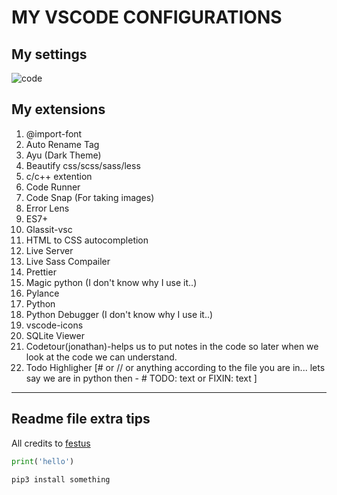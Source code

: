 # MY VSCODE CONFIGURATIONS


## My settings

![code](https://github.com/festussabu/my-vscode-configurations/assets/147224415/b1cb218e-c629-4565-af7c-a2e12de85887)



## My extensions

1. @import-font
2. Auto Rename Tag
3. Ayu (Dark Theme)
4. Beautify css/scss/sass/less
5. c/c++ extention
6. Code Runner
7. Code Snap (For taking images)
8. Error Lens
9. ES7+
10. Glassit-vsc
11. HTML to CSS autocompletion
12. Live Server
13. Live Sass Compailer
14. Prettier
15. Magic python (I don't know why I use it..)
16. Pylance
17. Python
18. Python Debugger (I don't know why I use it..)
19. vscode-icons
20. SQLite Viewer
21. Codetour(jonathan)-helps us to put notes in the code so later when we look at the code we can understand.
22. Todo Highligher [# or // or anything according to the file you are in... lets say we are in python then - # TODO: text or FIXIN: text ]
------------------------------------------------



## Readme file extra tips
All credits to [festus](https:festussabu.com)


```python
print('hello')
```
```bash
pip3 install something
```
